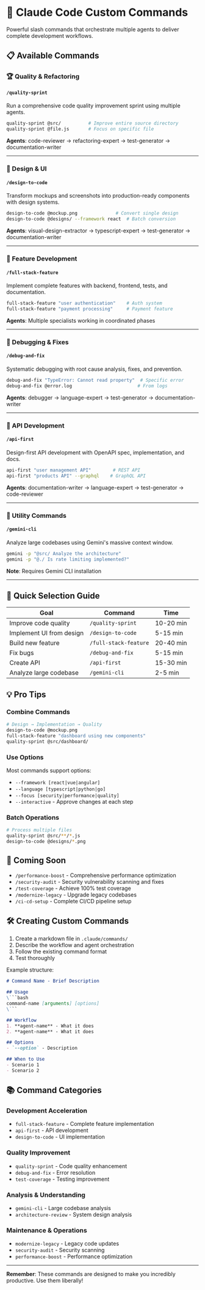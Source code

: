 # 🎯 Claude Code Custom Commands

Powerful slash commands that orchestrate multiple agents to deliver complete development workflows.

## 📋 Available Commands

### 🏆 Quality & Refactoring

#### `/quality-sprint`
Run a comprehensive code quality improvement sprint using multiple agents.
```bash
quality-sprint @src/          # Improve entire source directory
quality-sprint @file.js       # Focus on specific file
```
**Agents**: code-reviewer → refactoring-expert → test-generator → documentation-writer

---

### 🎨 Design & UI

#### `/design-to-code`
Transform mockups and screenshots into production-ready components with design systems.
```bash
design-to-code @mockup.png              # Convert single design
design-to-code @designs/ --framework react  # Batch conversion
```
**Agents**: visual-design-extractor → typescript-expert → test-generator → documentation-writer

---

### 🚀 Feature Development

#### `/full-stack-feature`
Implement complete features with backend, frontend, tests, and documentation.
```bash
full-stack-feature "user authentication"    # Auth system
full-stack-feature "payment processing"     # Payment feature
```
**Agents**: Multiple specialists working in coordinated phases

---

### 🐛 Debugging & Fixes

#### `/debug-and-fix`
Systematic debugging with root cause analysis, fixes, and prevention.
```bash
debug-and-fix "TypeError: Cannot read property"  # Specific error
debug-and-fix @error.log                        # From logs
```
**Agents**: debugger → language-expert → test-generator → documentation-writer

---

### 🔌 API Development

#### `/api-first`
Design-first API development with OpenAPI spec, implementation, and docs.
```bash
api-first "user management API"        # REST API
api-first "products API" --graphql    # GraphQL API
```
**Agents**: documentation-writer → language-expert → test-generator → code-reviewer

---

### 🔧 Utility Commands

#### `/gemini-cli`
Analyze large codebases using Gemini's massive context window.
```bash
gemini -p "@src/ Analyze the architecture"
gemini -p "@./ Is rate limiting implemented?"
```
**Note**: Requires Gemini CLI installation

---

## 🎯 Quick Selection Guide

| Goal | Command | Time |
|------|---------|------|
| Improve code quality | `/quality-sprint` | 10-20 min |
| Implement UI from design | `/design-to-code` | 5-15 min |
| Build new feature | `/full-stack-feature` | 20-40 min |
| Fix bugs | `/debug-and-fix` | 5-15 min |
| Create API | `/api-first` | 15-30 min |
| Analyze large codebase | `/gemini-cli` | 2-5 min |

## 💡 Pro Tips

### Combine Commands
```bash
# Design → Implementation → Quality
design-to-code @mockup.png
full-stack-feature "dashboard using new components"
quality-sprint @src/dashboard/
```

### Use Options
Most commands support options:
- `--framework [react|vue|angular]`
- `--language [typescript|python|go]`
- `--focus [security|performance|quality]`
- `--interactive` - Approve changes at each step

### Batch Operations
```bash
# Process multiple files
quality-sprint @src/**/*.js
design-to-code @designs/*.png
```

## 🔮 Coming Soon

- `/performance-boost` - Comprehensive performance optimization
- `/security-audit` - Security vulnerability scanning and fixes
- `/test-coverage` - Achieve 100% test coverage
- `/modernize-legacy` - Upgrade legacy codebases
- `/ci-cd-setup` - Complete CI/CD pipeline setup

## 🛠️ Creating Custom Commands

1. Create a markdown file in `.claude/commands/`
2. Describe the workflow and agent orchestration
3. Follow the existing command format
4. Test thoroughly

Example structure:
```markdown
# Command Name - Brief Description

## Usage
\```bash
command-name [arguments] [options]
\```

## Workflow
1. **agent-name** - What it does
2. **agent-name** - What it does

## Options
- `--option` - Description

## When to Use
- Scenario 1
- Scenario 2
```

## 📚 Command Categories

### Development Acceleration
- `full-stack-feature` - Complete feature implementation
- `api-first` - API development
- `design-to-code` - UI implementation

### Quality Improvement  
- `quality-sprint` - Code quality enhancement
- `debug-and-fix` - Error resolution
- `test-coverage` - Testing improvement

### Analysis & Understanding
- `gemini-cli` - Large codebase analysis
- `architecture-review` - System design analysis

### Maintenance & Operations
- `modernize-legacy` - Legacy code updates
- `security-audit` - Security scanning
- `performance-boost` - Performance optimization

---

**Remember**: These commands are designed to make you incredibly productive. Use them liberally!